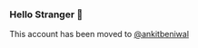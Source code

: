 ### Hello Stranger 👋

This account has been moved to [@ankitbeniwal](https://github.com/ankitbeniwal)
